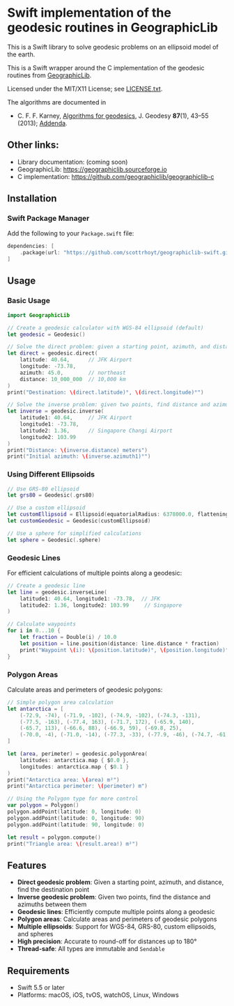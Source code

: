 # Swift implementation of the geodesic routines in GeographicLib

This is a Swift library to solve geodesic problems on an ellipsoid model of
the earth.

This is a Swift wrapper around the C implementation of the geodesic routines
from [GeographicLib](https://geographiclib.sourceforge.io).

Licensed under the MIT/X11 License; see
[LICENSE.txt](https://geographiclib.sourceforge.io/LICENSE.txt).

The algorithms are documented in

* C. F. F. Karney,
  [Algorithms for geodesics](https://doi.org/10.1007/s00190-012-0578-z),
  J. Geodesy **87**(1), 43–55 (2013);
  [Addenda](https://geographiclib.sourceforge.io/geod-addenda.html).

## Other links:

* Library documentation: (coming soon)
* GeographicLib: https://geographiclib.sourceforge.io
* C implementation: https://github.com/geographiclib/geographiclib-c

## Installation

### Swift Package Manager

Add the following to your `Package.swift` file:

```swift
dependencies: [
    .package(url: "https://github.com/scottrhoyt/geographiclib-swift.git", from: "1.0.0")
]
```

## Usage

### Basic Usage

```swift
import GeographicLib

// Create a geodesic calculator with WGS-84 ellipsoid (default)
let geodesic = Geodesic()

// Solve the direct problem: given a starting point, azimuth, and distance
let direct = geodesic.direct(
    latitude: 40.64,      // JFK Airport
    longitude: -73.78,
    azimuth: 45.0,        // northeast
    distance: 10_000_000  // 10,000 km
)
print("Destination: \(direct.latitude)°, \(direct.longitude)°")

// Solve the inverse problem: given two points, find distance and azimuths
let inverse = geodesic.inverse(
    latitude1: 40.64,     // JFK Airport
    longitude1: -73.78,
    latitude2: 1.36,      // Singapore Changi Airport
    longitude2: 103.99
)
print("Distance: \(inverse.distance) meters")
print("Initial azimuth: \(inverse.azimuth1)°")
```

### Using Different Ellipsoids

```swift
// Use GRS-80 ellipsoid
let grs80 = Geodesic(.grs80)

// Use a custom ellipsoid
let customEllipsoid = Ellipsoid(equatorialRadius: 6378000.0, flattening: 1.0/300.0)
let customGeodesic = Geodesic(customEllipsoid)

// Use a sphere for simplified calculations
let sphere = Geodesic(.sphere)
```

### Geodesic Lines

For efficient calculations of multiple points along a geodesic:

```swift
// Create a geodesic line
let line = geodesic.inverseLine(
    latitude1: 40.64, longitude1: -73.78,  // JFK
    latitude2: 1.36, longitude2: 103.99     // Singapore
)

// Calculate waypoints
for i in 0...10 {
    let fraction = Double(i) / 10.0
    let position = line.position(distance: line.distance * fraction)
    print("Waypoint \(i): \(position.latitude)°, \(position.longitude)°")
}
```

### Polygon Areas

Calculate areas and perimeters of geodesic polygons:

```swift
// Simple polygon area calculation
let antarctica = [
    (-72.9, -74), (-71.9, -102), (-74.9, -102), (-74.3, -131),
    (-77.5, -163), (-77.4, 163), (-71.7, 172), (-65.9, 140),
    (-65.7, 113), (-66.6, 88), (-66.9, 59), (-69.8, 25),
    (-70.0, -4), (-71.0, -14), (-77.3, -33), (-77.9, -46), (-74.7, -61)
]

let (area, perimeter) = geodesic.polygonArea(
    latitudes: antarctica.map { $0.0 },
    longitudes: antarctica.map { $0.1 }
)
print("Antarctica area: \(area) m²")
print("Antarctica perimeter: \(perimeter) m")

// Using the Polygon type for more control
var polygon = Polygon()
polygon.addPoint(latitude: 0, longitude: 0)
polygon.addPoint(latitude: 0, longitude: 90)
polygon.addPoint(latitude: 90, longitude: 0)

let result = polygon.compute()
print("Triangle area: \(result.area!) m²")
```

## Features

- **Direct geodesic problem**: Given a starting point, azimuth, and distance, find the destination point
- **Inverse geodesic problem**: Given two points, find the distance and azimuths between them
- **Geodesic lines**: Efficiently compute multiple points along a geodesic
- **Polygon areas**: Calculate areas and perimeters of geodesic polygons
- **Multiple ellipsoids**: Support for WGS-84, GRS-80, custom ellipsoids, and spheres
- **High precision**: Accurate to round-off for distances up to 180°
- **Thread-safe**: All types are immutable and `Sendable`

## Requirements

- Swift 5.5 or later
- Platforms: macOS, iOS, tvOS, watchOS, Linux, Windows
